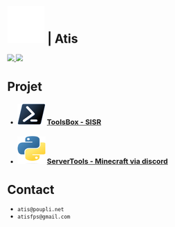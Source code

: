 [Poupli.net]: https://raw.githubusercontent.com/AtisFPS/AtisFPS/bc68b3bcba6286dbd65da59cbdb90771cf394d05/upload/Logo-PPNET-32x32-W.svg
[Powershell]: https://raw.githubusercontent.com/AtisFPS/AtisFPS/819441a3ee57d593782b0f457718c1894131187d/upload/ps_black_32.svg
[Shell et Python]: https://raw.githubusercontent.com/AtisFPS/AtisFPS/main/upload/python.svg

# ![Poupli.net][] | Atis 

<a href="https://www.twitch.tv/atis_fps" target="_blank" rel="noreferrer"><img
src="https://img.shields.io/twitch/status/atis_fps?logo=twitchsx&style=for-the-badge&color=087cc4&labelColor=1c1917&label=STATUS+TWITCH" /> </a>
![](https://komarev.com/ghpvc/?username=AtisFPS&color=blue&style=for-the-badge)

# Projet
 
- ### ![Powershell][] [ ToolsBox - SISR ](https://github.com/AtisFPS/ToolsBox)
- ### ![Shell et Python][] [ ServerTools - Minecraft via discord ](https://github.com/AtisFPS/Minecraft-ServerTools)

# Contact
- ```atis@poupli.net``` 
- ```atisfps@gmail.com```
